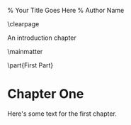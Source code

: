 % Your Title Goes Here
% Author Name

\clearpage

An introduction chapter

\mainmatter

\part{First Part}

# Chapter One

Here's some text for the first chapter.
